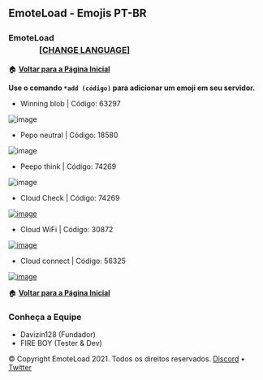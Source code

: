 ## EmoteLoad - Emojis PT-BR
### EmoteLoad  ㅤㅤㅤㅤㅤㅤㅤㅤㅤㅤㅤㅤㅤㅤㅤㅤㅤㅤㅤㅤㅤㅤㅤㅤㅤㅤㅤㅤㅤㅤㅤ[[**CHANGE LANGUAGE**]](emotes.emoteload.ml)


🏠 [**Voltar para a Página Inicial**](https://fireboydev.github.io/Emoteload/)
      
     
**Use o comando `*add (código)` para adicionar um emoji em seu servidor.**
     
     
- Winning blob | Código: 63297
 
![image](https://media.discordapp.net/attachments/851198408118894592/901087030245728286/winningblob.png)

- Pepo neutral | Código: 18580
 
![image](https://cdn.discordapp.com/attachments/778380099753869336/822437437715382282/1651_peepo_neutral.png)

- Peepo think | Código: 74269
 
![image](https://cdn.discordapp.com/attachments/778380099753869336/822439577955467304/PeepoThink.png)

- Cloud Check | Código: 74269
 
[![image](https://media.discordapp.net/attachments/778380099753869336/897147820430225428/Cloud_check.png)](https://www.youtube.com/channel/UC0Y7jw648rEq63SctkqL2_A)

- Cloud WiFi | Código: 30872
 
[![image](https://media.discordapp.net/attachments/778380099753869336/897149192101842974/Cloud_wifi.png)](https://www.youtube.com/channel/UC0Y7jw648rEq63SctkqL2_A)

- Cloud connect | Código: 56325
 
[![image](https://media.discordapp.net/attachments/778380099753869336/897150952686116925/Cloud_connect.png)](https://www.youtube.com/channel/UC0Y7jw648rEq63SctkqL2_A)
   
  
🏠 [**Voltar para a Página Inicial**](https://fireboydev.github.io/Emoteload/)


### Conheça a Equipe
- Davizin128 (Fundador)
- FIRE BOY (Tester & Dev)


© Copyright EmoteLoad 2021. Todos os direitos reservados. [Discord](https://discord.gg/v6Srh9fr) • [Twitter](https://twitter.com/FIREBOYOFC) 
